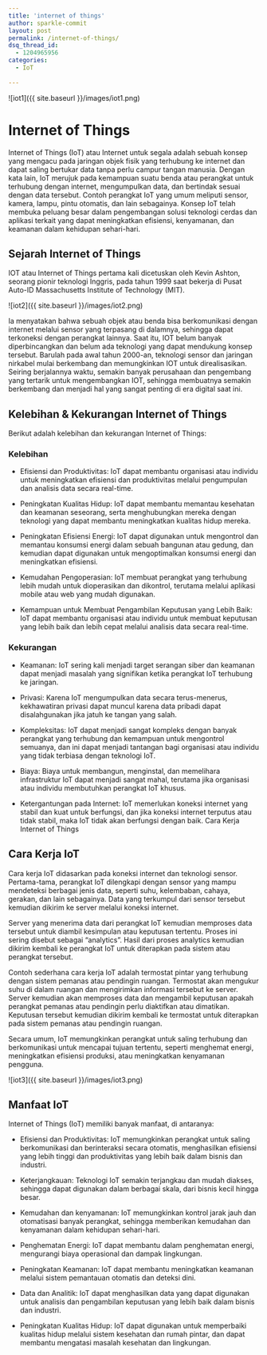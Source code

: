 ```yaml
---
title: 'internet of things'
author: sparkle-commit
layout: post
permalink: /internet-of-things/
dsq_thread_id:
  - 1204965956
categories:
  - IoT
  
---
```


![iot1]({{ site.baseurl }}/images/iot1.png)

<!--more-->

# Internet of Things

Internet of Things (IoT) atau Internet untuk segala adalah sebuah konsep yang mengacu pada jaringan objek fisik yang terhubung ke internet dan dapat saling bertukar data tanpa perlu campur tangan manusia. Dengan kata lain, IoT merujuk pada kemampuan suatu benda atau perangkat untuk terhubung dengan internet, mengumpulkan data, dan bertindak sesuai dengan data tersebut. Contoh perangkat IoT yang umum meliputi sensor, kamera, lampu, pintu otomatis, dan lain sebagainya. Konsep IoT telah membuka peluang besar dalam pengembangan solusi teknologi cerdas dan aplikasi terkait yang dapat meningkatkan efisiensi, kenyamanan, dan keamanan dalam kehidupan sehari-hari. 

## Sejarah Internet of Things

IOT atau Internet of Things pertama kali dicetuskan oleh Kevin Ashton, seorang pionir teknologi Inggris, pada tahun 1999 saat bekerja di Pusat Auto-ID Massachusetts Institute of Technology (MIT).

![iot2]({{ site.baseurl }}/images/iot2.png)

Ia menyatakan bahwa sebuah objek atau benda bisa berkomunikasi dengan internet melalui sensor yang terpasang di dalamnya, sehingga dapat terkoneksi dengan perangkat lainnya. Saat itu, IOT belum banyak diperbincangkan dan belum ada teknologi yang dapat mendukung konsep tersebut. Barulah pada awal tahun 2000-an, teknologi sensor dan jaringan nirkabel mulai berkembang dan memungkinkan IOT untuk direalisasikan. Seiring berjalannya waktu, semakin banyak perusahaan dan pengembang yang tertarik untuk mengembangkan IOT, sehingga membuatnya semakin berkembang dan menjadi hal yang sangat penting di era digital saat ini. 

## Kelebihan & Kekurangan Internet of Things
Berikut adalah kelebihan dan kekurangan Internet of Things: 

### Kelebihan
- Efisiensi dan Produktivitas: IoT dapat membantu organisasi atau individu untuk meningkatkan efisiensi dan produktivitas melalui pengumpulan dan analisis data secara real-time. 

- Peningkatan Kualitas Hidup: IoT dapat membantu memantau kesehatan dan keamanan seseorang, serta menghubungkan mereka dengan teknologi yang dapat membantu meningkatkan kualitas hidup mereka. 

- Peningkatan Efisiensi Energi: IoT dapat digunakan untuk mengontrol dan memantau konsumsi energi dalam sebuah bangunan atau gedung, dan kemudian dapat digunakan untuk mengoptimalkan konsumsi energi dan meningkatkan efisiensi. 

- Kemudahan Pengoperasian: IoT membuat perangkat yang terhubung lebih mudah untuk dioperasikan dan dikontrol, terutama melalui aplikasi mobile atau web yang mudah digunakan. 

- Kemampuan untuk Membuat Pengambilan Keputusan yang Lebih Baik: IoT dapat membantu organisasi atau individu untuk membuat keputusan yang lebih baik dan lebih cepat melalui analisis data secara real-time. 

### Kekurangan

- Keamanan: IoT sering kali menjadi target serangan siber dan keamanan dapat menjadi masalah yang signifikan ketika perangkat IoT terhubung ke jaringan. 

- Privasi: Karena IoT mengumpulkan data secara terus-menerus, kekhawatiran privasi dapat muncul karena data pribadi dapat disalahgunakan jika jatuh ke tangan yang salah. 

- Kompleksitas: IoT dapat menjadi sangat kompleks dengan banyak perangkat yang terhubung dan kemampuan untuk mengontrol semuanya, dan ini dapat menjadi tantangan bagi organisasi atau individu yang tidak terbiasa dengan teknologi IoT. 

- Biaya: Biaya untuk membangun, menginstal, dan memelihara infrastruktur IoT dapat menjadi sangat mahal, terutama jika organisasi atau individu membutuhkan perangkat IoT khusus. 

- Ketergantungan pada Internet: IoT memerlukan koneksi internet yang stabil dan kuat untuk berfungsi, dan jika koneksi internet terputus atau tidak stabil, maka IoT tidak akan berfungsi dengan baik. Cara Kerja Internet of Things 

## Cara Kerja IoT

Cara kerja IoT didasarkan pada koneksi internet dan teknologi sensor. Pertama-tama, perangkat IoT dilengkapi dengan sensor yang mampu mendeteksi berbagai jenis data, seperti suhu, kelembaban, cahaya, gerakan, dan lain sebagainya. Data yang terkumpul dari sensor tersebut kemudian dikirim ke server melalui koneksi internet. 

Server yang menerima data dari perangkat IoT kemudian memproses data tersebut untuk diambil kesimpulan atau keputusan tertentu. Proses ini sering disebut sebagai “analytics”. Hasil dari proses analytics kemudian dikirim kembali ke perangkat IoT untuk diterapkan pada sistem atau perangkat tersebut. 

Contoh sederhana cara kerja IoT adalah termostat pintar yang terhubung dengan sistem pemanas atau pendingin ruangan. Termostat akan mengukur suhu di dalam ruangan dan mengirimkan informasi tersebut ke server. Server kemudian akan memproses data dan mengambil keputusan apakah perangkat pemanas atau pendingin perlu diaktifkan atau dimatikan. Keputusan tersebut kemudian dikirim kembali ke termostat untuk diterapkan pada sistem pemanas atau pendingin ruangan. 

Secara umum, IoT memungkinkan perangkat untuk saling terhubung dan berkomunikasi untuk mencapai tujuan tertentu, seperti menghemat energi, meningkatkan efisiensi produksi, atau meningkatkan kenyamanan pengguna. 

![iot3]({{ site.baseurl }}/images/iot3.png)

## Manfaat IoT

Internet of Things (IoT) memiliki banyak manfaat, di antaranya: 

- Efisiensi dan Produktivitas: IoT memungkinkan perangkat untuk saling berkomunikasi dan berinteraksi secara otomatis, menghasilkan efisiensi yang lebih tinggi dan produktivitas yang lebih baik dalam bisnis dan industri. 

- Keterjangkauan: Teknologi IoT semakin terjangkau dan mudah diakses, sehingga dapat digunakan dalam berbagai skala, dari bisnis kecil hingga besar. 

- Kemudahan dan kenyamanan: IoT memungkinkan kontrol jarak jauh dan otomatisasi banyak perangkat, sehingga memberikan kemudahan dan kenyamanan dalam kehidupan sehari-hari. 

- Penghematan Energi: IoT dapat membantu dalam penghematan energi, mengurangi biaya operasional dan dampak lingkungan. 

- Peningkatan Keamanan: IoT dapat membantu meningkatkan keamanan melalui sistem pemantauan otomatis dan deteksi dini. 

- Data dan Analitik: IoT dapat menghasilkan data yang dapat digunakan untuk analisis dan pengambilan keputusan yang lebih baik dalam bisnis dan industri. 

- Peningkatan Kualitas Hidup: IoT dapat digunakan untuk memperbaiki kualitas hidup melalui sistem kesehatan dan rumah pintar, dan dapat membantu mengatasi masalah kesehatan dan lingkungan. 
